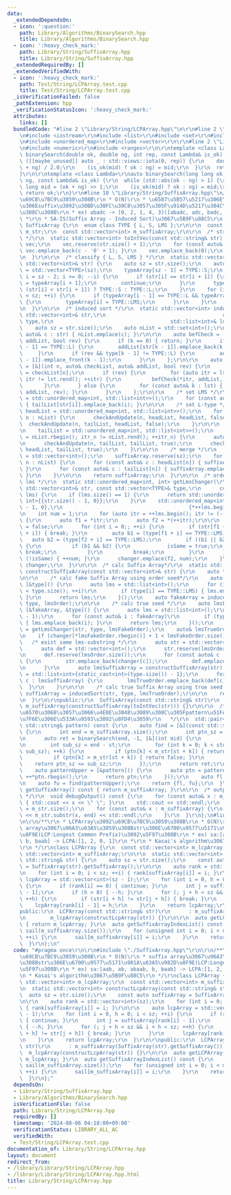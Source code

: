 ```yaml
---
data:
  _extendedDependsOn:
  - icon: ':question:'
    path: Library/Algorithms/BinarySearch.hpp
    title: Library/Algorithms/BinarySearch.hpp
  - icon: ':heavy_check_mark:'
    path: Library/String/SuffixArray.hpp
    title: Library/String/SuffixArray.hpp
  _extendedRequiredBy: []
  _extendedVerifiedWith:
  - icon: ':heavy_check_mark:'
    path: Test/String/LCPArray.test.cpp
    title: Test/String/LCPArray.test.cpp
  _isVerificationFailed: false
  _pathExtension: hpp
  _verificationStatusIcon: ':heavy_check_mark:'
  attributes:
    links: []
  bundledCode: "#line 2 \"Library/String/LCPArray.hpp\"\n\r\n#line 2 \"Library/String/SuffixArray.hpp\"\
    \n#include <iostream>\r\n#include <list>\r\n#include <set>\r\n#include <string>\r\
    \n#include <unordered_map>\r\n#include <vector>\r\n\r\n#line 2 \"Library/Algorithms/BinarySearch.hpp\"\
    \n#include <numeric>\r\n#include <ranges>\r\n\r\ntemplate <class Lambda>\r\nauto\
    \ binarySearch(double ok, double ng, int rep, const Lambda& is_ok) {\r\n  for\
    \ ([[maybe_unused]] auto _ : std::views::iota(0, rep)) {\r\n    double mid = (ok\
    \ + ng) / 2.0;\r\n    (is_ok(mid) ? ok : ng) = mid;\r\n  }\r\n  return ok;\r\n\
    }\r\n\r\ntemplate <class Lambda>\r\nauto binarySearch(long long ok, long long\
    \ ng, const Lambda& is_ok) {\r\n  while (std::abs(ok - ng) > 1) {\r\n    long\
    \ long mid = (ok + ng) >> 1;\r\n    (is_ok(mid) ? ok : ng) = mid;\r\n  }\r\n \
    \ return ok;\r\n}\r\n#line 10 \"Library/String/SuffixArray.hpp\"\n/**\r\n * SuffixArray\u3092\
    \u69CB\u7BC9\u3059\u308B\r\n * O(N)\r\n * \u6587\u5B57\u5217\u306E\u5168\u3066\
    \u306Esuffix\u3092\u30BD\u30FC\u30C8\u3057\u305F\u914D\u5217\u304C\u5F97\u3089\
    \u308C\u308B\r\n * ex) abadc -> [0, 2, 1, 4, 3]([abadc, adc, badc, c, dc])\r\n\
    \ *\r\n * SA-IS(Suffix Array - Induced Sort)\u3067\u5B9F\u88C5\r\n */\r\nclass\
    \ SuffixArray {\r\n  enum class TYPE { L, S, LMS };\r\n\r\n  const std::string\
    \ m_str;\r\n  const std::vector<int> m_suffixArray;\r\n\r\n  /* string to vector<int>\
    \ */\r\n  static std::vector<int> toIntVec(const std::string& str) {\r\n    std::vector<int>\
    \ vec;\r\n    vec.reserve(str.size() + 1);\r\n    for (const auto& c : str) {\
    \ vec.emplace_back(c - '0' + 1); }\r\n    vec.emplace_back(0);\r\n    return vec;\r\
    \n  }\r\n\r\n  /* classify { L, S, LMS } */\r\n  static std::vector<TYPE> classifying(const\
    \ std::vector<int>& str) {\r\n    auto sz = str.size();\r\n    auto typeArray\
    \ = std::vector<TYPE>(sz);\r\n    typeArray[sz - 1] = TYPE::S;\r\n    for (int\
    \ i = sz - 2; i >= 0; --i) {\r\n      if (str[i] == str[i + 1]) {\r\n        typeArray[i]\
    \ = typeArray[i + 1];\r\n        continue;\r\n      }\r\n      typeArray[i] =\
    \ (str[i] < str[i + 1]) ? TYPE::S : TYPE::L;\r\n    }\r\n    for (int i = 1; i\
    \ < sz; ++i) {\r\n      if (typeArray[i - 1] == TYPE::L && typeArray[i] == TYPE::S)\
    \ {\r\n        typeArray[i] = TYPE::LMS;\r\n      }\r\n    }\r\n    return typeArray;\r\
    \n  }\r\n\r\n  /* induced sort */\r\n  static std::vector<int> inducedSort(const\
    \ std::vector<int>& str,\r\n                                      const std::vector<TYPE>&\
    \ type,\r\n                                      std::list<int>& lmsList) {\r\n\
    \    auto sz = str.size();\r\n    auto nList = std::set<int>();\r\n    for (const\
    \ auto& c : str) { nList.emplace(c); }\r\n\r\n    auto befCheck = [&](int k, auto&\
    \ addList, bool rev) {\r\n      if (k == 0) { return; }\r\n      if (!rev && type[k\
    \ - 1] == TYPE::L) {\r\n        addList[str[k - 1]].emplace_back(k - 1);\r\n \
    \     }\r\n      if (rev && type[k - 1] != TYPE::L) {\r\n        addList[str[k\
    \ - 1]].emplace_front(k - 1);\r\n      }\r\n    };\r\n\r\n    auto checkAndUpdate\
    \ = [&](int n, auto& checkList, auto& addList, bool rev) {\r\n      auto& lst\
    \ = checkList[n];\r\n      if (rev) {\r\n        for (auto itr = lst.rbegin();\
    \ itr != lst.rend(); ++itr) {\r\n          befCheck(*itr, addList, rev);\r\n \
    \       }\r\n      } else {\r\n        for (const auto& k : lst) { befCheck(k,\
    \ addList, rev); }\r\n      }\r\n    };\r\n\r\n    /* set LMS */\r\n    auto tailList\
    \ = std::unordered_map<int, std::list<int>>();\r\n    for (const auto& i : lmsList)\
    \ { tailList[str[i]].emplace_back(i); }\r\n\r\n    /* set L-type */\r\n    auto\
    \ headList = std::unordered_map<int, std::list<int>>();\r\n    for (const auto&\
    \ n : nList) {\r\n      checkAndUpdate(n, headList, headList, false);\r\n    \
    \  checkAndUpdate(n, tailList, headList, false);\r\n    }\r\n\r\n    /* set S-type*/\r\
    \n    tailList = std::unordered_map<int, std::list<int>>();\r\n    for (auto itr_n\
    \ = nList.rbegin(); itr_n != nList.rend(); ++itr_n) {\r\n      auto n = *itr_n;\r\
    \n      checkAndUpdate(n, tailList, tailList, true);\r\n      checkAndUpdate(n,\
    \ headList, tailList, true);\r\n    }\r\n\r\n    /* merge */\r\n    auto suffixArray\
    \ = std::vector<int>();\r\n    suffixArray.reserve(sz);\r\n    for (const auto&\
    \ n : nList) {\r\n      for (const auto& c : headList[n]) { suffixArray.emplace_back(c);\
    \ }\r\n      for (const auto& c : tailList[n]) { suffixArray.emplace_back(c);\
    \ }\r\n    }\r\n\r\n    return suffixArray;\r\n  }\r\n\r\n  /* order lms -> sorted\
    \ lms */\r\n  static std::unordered_map<int, int> getLmsChanger(\r\n      const\
    \ std::vector<int>& str, const std::vector<TYPE>& type,\r\n      const std::list<int>&\
    \ lms) {\r\n    if (lms.size() == 1) {\r\n      return std::unordered_map<int,\
    \ int>{{str.size() - 1, 0}};\r\n    }\r\n    std::unordered_map<int, int> changer{{static_cast<int>(str.size())\
    \ - 1, 0},\r\n                                         {*++lms.begin(), 1}};\r\
    \n    int num = 1;\r\n    for (auto itr = ++lms.begin(); itr != (--lms.end());)\
    \ {\r\n      auto f1 = *itr;\r\n      auto f2 = *(++itr);\r\n\r\n      bool isSame\
    \ = false;\r\n      for (int i = 0;; ++i) {\r\n        if (str[f1 + i] != str[f2\
    \ + i]) { break; }\r\n        auto b1 = (type[f1 + i] == TYPE::LMS);\r\n     \
    \   auto b2 = (type[f2 + i] == TYPE::LMS);\r\n        if ((b1 || b2) && i > 0)\
    \ {\r\n          if (b1 && b2) {\r\n            isSame = true;\r\n           \
    \ break;\r\n          }\r\n          break;\r\n        }\r\n      }\r\n      if\
    \ (!isSame) { ++num; }\r\n      changer.emplace(f2, num);\r\n    }\r\n    return\
    \ changer;\r\n  }\r\n\r\n  /* calc Suffix Array*/\r\n  static std::vector<int>\
    \ constructSuffixArray(const std::vector<int>& str) {\r\n    auto type = classifying(str);\r\
    \n\r\n    /* calc fake Suffix Array using order seed*/\r\n    auto lmsOrder =\
    \ [&type]() {\r\n      auto lms = std::list<int>();\r\n      for (int i = 0; i\
    \ < type.size(); ++i)\r\n        if (type[i] == TYPE::LMS) { lms.emplace_back(i);\
    \ }\r\n      return lms;\r\n    }();\r\n    auto fakeArray = inducedSort(str,\
    \ type, lmsOrder);\r\n\r\n    /* calc true seed */\r\n    auto lmsFakeOrder =\
    \ [&fakeArray, &type]() {\r\n      auto lms = std::list<int>();\r\n      lms.emplace_back(static_cast<int>(type.size())\
    \ - 1);\r\n      for (const auto& i : fakeArray)\r\n        if (type[i] == TYPE::LMS)\
    \ { lms.emplace_back(i); }\r\n      return lms;\r\n    }();\r\n    auto changer\
    \ = getLmsChanger(str, type, lmsFakeOrder);\r\n    auto& lmsTrueOrder = lmsFakeOrder;\r\
    \n    if (changer[*lmsFakeOrder.rbegin()] + 1 < lmsFakeOrder.size()) {\r\n   \
    \   /* exist same lms-substring */\r\n      auto str = std::vector<int>();\r\n\
    \      auto def = std::vector<int>();\r\n      str.reserve(lmsOrder.size());\r\
    \n      def.reserve(lmsOrder.size());\r\n      for (const auto& c : lmsOrder)\
    \ {\r\n        str.emplace_back(changer[c]);\r\n        def.emplace_back(c);\r\
    \n      }\r\n      auto lmsSuffixArray = constructSuffixArray(str);\r\n      lmsTrueOrder\
    \ = std::list<int>{static_cast<int>(type.size()) - 1};\r\n      for (const auto&\
    \ c : lmsSuffixArray) {\r\n        lmsTrueOrder.emplace_back(def[c]);\r\n    \
    \  }\r\n    }\r\n\r\n    /* calc true Suffix Array using true seed */\r\n    auto\
    \ suffixArray = inducedSort(str, type, lmsTrueOrder);\r\n\r\n    return suffixArray;\r\
    \n  }\r\n\r\npublic:\r\n  SuffixArray(const std::string& str)\r\n      : m_str(str),\
    \ m_suffixArray(constructSuffixArray(toIntVec(str))) {}\r\n\r\n  /**\r\n   * \u5F15\
    \u6570\u3068\u3057\u3066\u4E0E\u3048\u3089\u308C\u305Fpattern\u51FA\u73FE\u4F4D\
    \u7F6E\u306E\u533A\u9593\u3092\u8FD4\u3059\r\n   */\r\n  std::pair<int, int> findPattern(const\
    \ std::string& pattern) const {\r\n    auto find = [&](const std::string& ptn)\
    \ {\r\n      int end = m_suffixArray.size();\r\n      int ptn_sz = ptn.size();\r\
    \n      auto ret = binarySearch(end, -1, [&](int mid) {\r\n        int st = m_suffixArray[mid];\r\
    \n        int sub_sz = end - st;\r\n        for (int k = 0; k < std::min(ptn_sz,\
    \ sub_sz); ++k) {\r\n          if (ptn[k] < m_str[st + k]) { return true; }\r\n\
    \          if (ptn[k] > m_str[st + k]) { return false; }\r\n        }\r\n    \
    \    return ptn_sz <= sub_sz;\r\n      });\r\n      return ret;\r\n    };\r\n\
    \    auto patternUpper = [&pattern]() {\r\n      auto ptn = pattern;\r\n     \
    \ ++*ptn.rbegin();\r\n      return ptn;\r\n    }();\r\n    auto fl = find(pattern);\r\
    \n    auto fu = find(patternUpper);\r\n    return {fl, fu};\r\n  }\r\n\r\n  auto\
    \ getSuffixArray() const { return m_suffixArray; }\r\n\r\n  /* output fot debug\
    \ */\r\n  void debugOutput() const {\r\n    for (const auto& x : m_suffixArray)\
    \ { std::cout << x << \" \"; }\r\n    std::cout << std::endl;\r\n    auto end\
    \ = m_str.size();\r\n    for (const auto& x : m_suffixArray) {\r\n      std::cout\
    \ << m_str.substr(x, end) << std::endl;\r\n    }\r\n  }\r\n};\n#line 4 \"Library/String/LCPArray.hpp\"\
    \n\r\n/**\r\n * LCPArray\u3092\u69CB\u7BC9\u3059\u308B\r\n * O(N)\r\n * suffix\
    \ array\u3067\u96A3\u63A5\u3059\u308Bstr\u306E\u6700\u9577\u5171\u901A\u63A5\u982D\
    \u8F9E(LCP:Longest Common Prefix)\u3092\u5F97\u308B\r\n * ex) sa:[aab, ab, abaab,\
    \ b, baab] -> LCPA:[1, 2, 0, 1]\r\n *\r\n * Kasai's algorithm\u3067\u5B9F\u88C5\
    \r\n */\r\nclass LCPArray {\r\n  const std::vector<int> m_lcpArray;\r\n  const\
    \ std::vector<int> m_suffixArray;\r\n\r\n  static std::vector<int> constructLcpArray(const\
    \ std::string& str) {\r\n    auto sz = str.size();\r\n    const auto suffixArray\
    \ = SuffixArray(str).getSuffixArray();\r\n\r\n    auto rank = std::vector<int>(sz);\r\
    \n    for (int i = 0; i < sz; ++i) { rank[suffixArray[i]] = i; }\r\n\r\n    auto\
    \ lcpArray = std::vector<int>(sz - 1);\r\n    for (int i = 0, h = 0; i < sz; ++i)\
    \ {\r\n      if (rank[i] == 0) { continue; }\r\n      int j = suffixArray[rank[i]\
    \ - 1];\r\n      if (h > 0) { --h; }\r\n      for (; j + h < sz && i + h < sz;\
    \ ++h) {\r\n        if (str[i + h] != str[j + h]) { break; }\r\n      }\r\n  \
    \    lcpArray[rank[i] - 1] = h;\r\n    }\r\n    return lcpArray;\r\n  }\r\n\r\n\
    public:\r\n  LCPArray(const std::string& str)\r\n      : m_suffixArray(SuffixArray(str).getSuffixArray()),\r\
    \n        m_lcpArray(constructLcpArray(str)) {}\r\n\r\n  auto getLCPArray() const\
    \ { return m_lcpArray; }\r\n  auto getSuffixArrayIndexList() const {\r\n    std::vector<int>\
    \ sail(m_suffixArray.size());\r\n    for (unsigned int i = 0; i < m_suffixArray.size();\
    \ ++i) {\r\n      sail[m_suffixArray[i]] = i;\r\n    }\r\n    return sail;\r\n\
    \  }\r\n};\n"
  code: "#pragma once\r\n\r\n#include \"./SuffixArray.hpp\"\r\n\r\n/**\r\n * LCPArray\u3092\
    \u69CB\u7BC9\u3059\u308B\r\n * O(N)\r\n * suffix array\u3067\u96A3\u63A5\u3059\
    \u308Bstr\u306E\u6700\u9577\u5171\u901A\u63A5\u982D\u8F9E(LCP:Longest Common Prefix)\u3092\
    \u5F97\u308B\r\n * ex) sa:[aab, ab, abaab, b, baab] -> LCPA:[1, 2, 0, 1]\r\n *\r\
    \n * Kasai's algorithm\u3067\u5B9F\u88C5\r\n */\r\nclass LCPArray {\r\n  const\
    \ std::vector<int> m_lcpArray;\r\n  const std::vector<int> m_suffixArray;\r\n\r\
    \n  static std::vector<int> constructLcpArray(const std::string& str) {\r\n  \
    \  auto sz = str.size();\r\n    const auto suffixArray = SuffixArray(str).getSuffixArray();\r\
    \n\r\n    auto rank = std::vector<int>(sz);\r\n    for (int i = 0; i < sz; ++i)\
    \ { rank[suffixArray[i]] = i; }\r\n\r\n    auto lcpArray = std::vector<int>(sz\
    \ - 1);\r\n    for (int i = 0, h = 0; i < sz; ++i) {\r\n      if (rank[i] == 0)\
    \ { continue; }\r\n      int j = suffixArray[rank[i] - 1];\r\n      if (h > 0)\
    \ { --h; }\r\n      for (; j + h < sz && i + h < sz; ++h) {\r\n        if (str[i\
    \ + h] != str[j + h]) { break; }\r\n      }\r\n      lcpArray[rank[i] - 1] = h;\r\
    \n    }\r\n    return lcpArray;\r\n  }\r\n\r\npublic:\r\n  LCPArray(const std::string&\
    \ str)\r\n      : m_suffixArray(SuffixArray(str).getSuffixArray()),\r\n      \
    \  m_lcpArray(constructLcpArray(str)) {}\r\n\r\n  auto getLCPArray() const { return\
    \ m_lcpArray; }\r\n  auto getSuffixArrayIndexList() const {\r\n    std::vector<int>\
    \ sail(m_suffixArray.size());\r\n    for (unsigned int i = 0; i < m_suffixArray.size();\
    \ ++i) {\r\n      sail[m_suffixArray[i]] = i;\r\n    }\r\n    return sail;\r\n\
    \  }\r\n};"
  dependsOn:
  - Library/String/SuffixArray.hpp
  - Library/Algorithms/BinarySearch.hpp
  isVerificationFile: false
  path: Library/String/LCPArray.hpp
  requiredBy: []
  timestamp: '2024-08-06 04:18:00+09:00'
  verificationStatus: LIBRARY_ALL_AC
  verifiedWith:
  - Test/String/LCPArray.test.cpp
documentation_of: Library/String/LCPArray.hpp
layout: document
redirect_from:
- /library/Library/String/LCPArray.hpp
- /library/Library/String/LCPArray.hpp.html
title: Library/String/LCPArray.hpp
---
```

